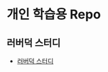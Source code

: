 # 개인 학습용 Repo

## 러버덕 스터디
 - [러버덕 스터디](https://github.com/feanar729/personal_study/tree/master/rubberduck%20Debugging)